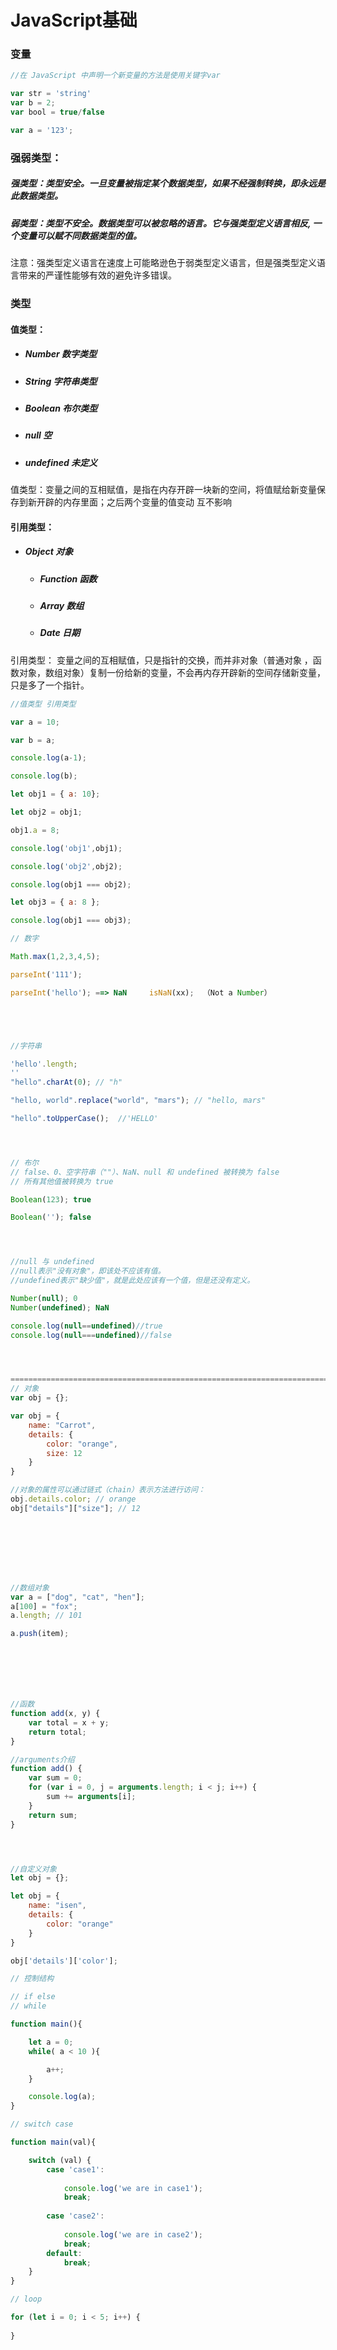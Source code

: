 # JavaScript基础

### 变量

```javascript
//在 JavaScript 中声明一个新变量的方法是使用关键字var

var str = 'string'
var b = 2;
var bool = true/false

var a = '123';

```



### 强弱类型：

##### 强类型：类型安全。一旦变量被指定某个数据类型，如果不经强制转换，即永远是此数据类型。

##### 弱类型：类型不安全。数据类型可以被忽略的语言。它与强类型定义语言相反, 一个变量可以赋不同数据类型的值。



注意：强类型定义语言在速度上可能略逊色于弱类型定义语言，但是强类型定义语言带来的严谨性能够有效的避免许多错误。







### 类型

#### 值类型：

* ##### Number 数字类型

* ##### String  字符串类型

* ##### Boolean  布尔类型

* ##### null  空

* ##### undefined  未定义



值类型：变量之间的互相赋值，是指在内存开辟一块新的空间，将值赋给新变量保存到新开辟的内存里面；之后两个变量的值变动 互不影响





#### 引用类型：

- ##### Object 对象

  - ##### Function 函数

  - ##### Array 数组

  - ##### Date 日期





引用类型： 变量之间的互相赋值，只是指针的交换，而并非对象（普通对象 ，函数对象，数组对象）复制一份给新的变量，不会再内存开辟新的空间存储新变量，只是多了一个指针。







```javascript
//值类型 引用类型

var a = 10;

var b = a;

console.log(a-1);

console.log(b);

let obj1 = { a: 10};

let obj2 = obj1;

obj1.a = 8;

console.log('obj1',obj1);

console.log('obj2',obj2);

console.log(obj1 === obj2);

let obj3 = { a: 8 };

console.log(obj1 === obj3);
```







```javascript
// 数字

Math.max(1,2,3,4,5);

parseInt('111');

parseInt('hello'); ==> NaN     isNaN(xx);  （Not a Number）





//字符串

'hello'.length;
''
"hello".charAt(0); // "h"

"hello, world".replace("world", "mars"); // "hello, mars"

"hello".toUpperCase();  //'HELLO'




// 布尔
// false、0、空字符串（""）、NaN、null 和 undefined 被转换为 false
// 所有其他值被转换为 true

Boolean(123); true

Boolean(''); false




//null 与 undefined
//null表示"没有对象"，即该处不应该有值。
//undefined表示"缺少值"，就是此处应该有一个值，但是还没有定义。

Number(null); 0
Number(undefined); NaN

console.log(null==undefined)//true
console.log(null===undefined)//false




===================================================================================
// 对象
var obj = {};

var obj = {
    name: "Carrot",
    details: {
        color: "orange",
        size: 12
    }
}

//对象的属性可以通过链式（chain）表示方法进行访问：
obj.details.color; // orange
obj["details"]["size"]; // 12








//数组对象
var a = ["dog", "cat", "hen"];
a[100] = "fox";
a.length; // 101

a.push(item);







//函数
function add(x, y) {
    var total = x + y;
    return total;
}

//arguments介绍
function add() {
    var sum = 0;
    for (var i = 0, j = arguments.length; i < j; i++) {
        sum += arguments[i];
    }
    return sum;
}




//自定义对象
let obj = {};

let obj = {
    name: "isen",
    details: {
        color: "orange"
    }
}

obj['details']['color'];

```



```javascript
// 控制结构

// if else
// while

function main(){

    let a = 0;
    while( a < 10 ){

        a++;
    }

    console.log(a);
}

// switch case 

function main(val){

    switch (val) {
        case 'case1':
            
            console.log('we are in case1');
            break;
    
        case 'case2':
            
            console.log('we are in case2');
            break;
        default:
            break;
    }
}

// loop

for (let i = 0; i < 5; i++) {
  
}


```



